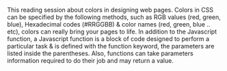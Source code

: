 This reading session about colors in designing web pages. Colors in CSS can be specified by the following methods, such as RGB values (red, green, blue), Hexadecimal codes (#RRGGBB) & color names (red, green, blue .. etc), colors can really bring your pages to life.
In addition to the Javascript function, a Javascript function is a block of code designed to perform a particular task & is defined with the function keyword, the parameters are listed inside the parentheses. Also, functions can take parameters information required to do their job and may return a value.
